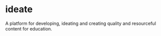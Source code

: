 # ideate
A platform for developing, ideating and creating quality and resourceful content for education.
